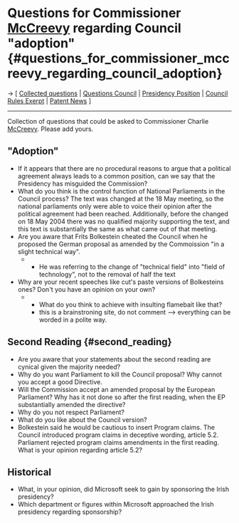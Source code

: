 # Questions for Commissioner [McCreevy](McCreevy "wikilink") regarding Council \"adoption\" {#questions_for_commissioner_mccreevy_regarding_council_adoption}

-\> \[ [ Collected questions](QuestCons050308En "wikilink") \| [
Questions Council](LtrFfiiCons050308En "wikilink") \| [ Presidency
Position](Cons050307En "wikilink") \| [ Council Rules
Exerpt](ConsRules050308En "wikilink") \| [ Patent
News](SwpatcninoEn "wikilink") \]

------------------------------------------------------------------------

Collection of questions that could be asked to Commissioner Charlie
[McCreevy](McCreevy "wikilink"). Please add yours.

## \"Adoption\"

-   If it appears that there are no procedural reasons to argue that a
    political agreement always leads to a common position, can we say
    that the Presidency has misguided the Commission?
-   What do you think is the control function of National Parliaments in
    the Council process? The text was changed at the 18 May meeting, so
    the national parliaments only were able to voice their opinion after
    the political agreement had been reached. Additionally, before the
    changed on 18 May 2004 there was no qualified majority supporting
    the text, and this text is substantially the same as what came out
    of that meeting.
-   Are you aware that Frits Bolkestein cheated the Council when he
    proposed the German proposal as amended by the Commoission \"in a
    slight technical way\".
    -   -   He was referring to the change of \"technical field\" into
            \"field of technology\", not to the removal of half the text
-   Why are your recent speeches like cut\'s paste versions of
    Bolkesteins ones? Don\'t you have an opinion on your own?
    -   -   What do you think to achieve with insulting flamebait like
            that?
        -   this is a brainstroning site, do not comment \--\>
            everything can be worded in a polite way.

## Second Reading {#second_reading}

-   Are you aware that your statements about the second reading are
    cynical given the majority needed?
-   Why do you want Parliament to kill the Council proposal? Why cannot
    you accept a good Directive.
-   Will the Commission accept an amended proposal by the European
    Parliament? Why has it not done so after the first reading, when the
    EP substantially amended the directive?
-   Why do you not respect Parliament?
-   What do you like about the Council version?
-   Bolkestein said he would be cautious to insert Program claims. The
    Council introduced program claims in deceptive wording, article 5.2.
    Parliament rejected program claims amendments in the first reading.
    What is your opinion regarding article 5.2?

## Historical

-   What, in your opinion, did Microsoft seek to gain by sponsoring the
    Irish presidency?
-   Which department or figures within Microsoft approached the Irish
    presidency regarding sponsorship?
